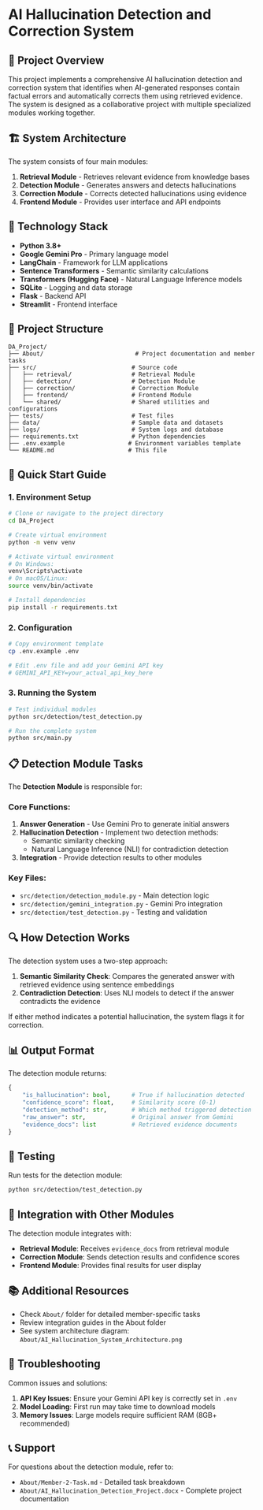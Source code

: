 
# AI Hallucination Detection and Correction System

## 🎯 Project Overview

This project implements a comprehensive AI hallucination detection and correction system that identifies when AI-generated responses contain factual errors and automatically corrects them using retrieved evidence. The system is designed as a collaborative project with multiple specialized modules working together.

## 🏗️ System Architecture

The system consists of four main modules:

1. **Retrieval Module** - Retrieves relevant evidence from knowledge bases
2. **Detection Module** - Generates answers and detects hallucinations
3. **Correction Module** - Corrects detected hallucinations using evidence
4. **Frontend Module** - Provides user interface and API endpoints

## 🔧 Technology Stack

- **Python 3.8+**
- **Google Gemini Pro** - Primary language model
- **LangChain** - Framework for LLM applications
- **Sentence Transformers** - Semantic similarity calculations
- **Transformers (Hugging Face)** - Natural Language Inference models
- **SQLite** - Logging and data storage
- **Flask** - Backend API
- **Streamlit** - Frontend interface

## 📁 Project Structure

```
DA_Project/
├── About/                          # Project documentation and member tasks
├── src/                           # Source code
│   ├── retrieval/                 # Retrieval Module
│   ├── detection/                 # Detection Module
│   ├── correction/                # Correction Module
│   ├── frontend/                  # Frontend Module
│   └── shared/                    # Shared utilities and configurations
├── tests/                         # Test files
├── data/                          # Sample data and datasets
├── logs/                          # System logs and database
├── requirements.txt               # Python dependencies
├── .env.example                  # Environment variables template
└── README.md                     # This file
```

## 🚀 Quick Start Guide

### 1. Environment Setup

```bash
# Clone or navigate to the project directory
cd DA_Project

# Create virtual environment
python -m venv venv

# Activate virtual environment
# On Windows:
venv\Scripts\activate
# On macOS/Linux:
source venv/bin/activate

# Install dependencies
pip install -r requirements.txt
```

### 2. Configuration

```bash
# Copy environment template
cp .env.example .env

# Edit .env file and add your Gemini API key
# GEMINI_API_KEY=your_actual_api_key_here
```

### 3. Running the System

```bash
# Test individual modules
python src/detection/test_detection.py

# Run the complete system
python src/main.py
```

## 📋 Detection Module Tasks

The **Detection Module** is responsible for:

### Core Functions:
1. **Answer Generation** - Use Gemini Pro to generate initial answers
2. **Hallucination Detection** - Implement two detection methods:
   - Semantic similarity checking
   - Natural Language Inference (NLI) for contradiction detection
3. **Integration** - Provide detection results to other modules

### Key Files:
- `src/detection/detection_module.py` - Main detection logic
- `src/detection/gemini_integration.py` - Gemini Pro integration
- `src/detection/test_detection.py` - Testing and validation

## 🔍 How Detection Works

The detection system uses a two-step approach:

1. **Semantic Similarity Check**: Compares the generated answer with retrieved evidence using sentence embeddings
2. **Contradiction Detection**: Uses NLI models to detect if the answer contradicts the evidence

If either method indicates a potential hallucination, the system flags it for correction.

## 📊 Output Format

The detection module returns:
```python
{
    "is_hallucination": bool,      # True if hallucination detected
    "confidence_score": float,     # Similarity score (0-1)
    "detection_method": str,       # Which method triggered detection
    "raw_answer": str,             # Original answer from Gemini
    "evidence_docs": list          # Retrieved evidence documents
}
```

## 🧪 Testing

Run tests for the detection module:
```bash
python src/detection/test_detection.py
```

## 🤝 Integration with Other Modules

The detection module integrates with:
- **Retrieval Module**: Receives `evidence_docs` from retrieval module
- **Correction Module**: Sends detection results and confidence scores
- **Frontend Module**: Provides final results for user display

## 📚 Additional Resources

- Check `About/` folder for detailed member-specific tasks
- Review integration guides in the About folder
- See system architecture diagram: `About/AI_Hallucination_System_Architecture.png`

## 🐛 Troubleshooting

Common issues and solutions:

1. **API Key Issues**: Ensure your Gemini API key is correctly set in `.env`
2. **Model Loading**: First run may take time to download models
3. **Memory Issues**: Large models require sufficient RAM (8GB+ recommended)

## 📞 Support

For questions about the detection module, refer to:
- `About/Member-2-Task.md` - Detailed task breakdown
- `About/AI_Hallucination_Detection_Project.docx` - Complete project documentation
